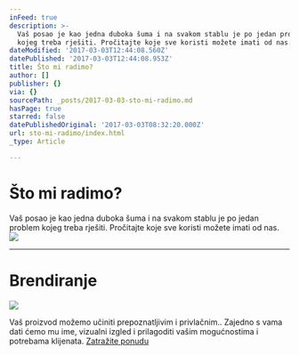 ```yaml
---
inFeed: true
description: >-
  Vaš posao je kao jedna duboka šuma i na svakom stablu je po jedan problem
  kojeg treba rješiti. Pročitajte koje sve koristi možete imati od nas. 
dateModified: '2017-03-03T12:44:08.560Z'
datePublished: '2017-03-03T12:44:08.953Z'
title: Što mi radimo?
author: []
publisher: {}
via: {}
sourcePath: _posts/2017-03-03-sto-mi-radimo.md
hasPage: true
starred: false
datePublishedOriginal: '2017-03-03T08:32:20.000Z'
url: sto-mi-radimo/index.html
_type: Article

---
```

# Što mi radimo?

Vaš posao je kao jedna duboka šuma i na svakom stablu je po jedan problem kojeg treba rješiti. Pročitajte koje sve koristi možete imati od nas. ![](https://the-grid-user-content.s3-us-west-2.amazonaws.com/d5a909d3-49b9-45dd-9b19-05d9e48511d5.jpg)

---

# Brendiranje
![](https://the-grid-user-content.s3-us-west-2.amazonaws.com/67e5e8c1-4ad4-4929-a2f8-4f2ad8123f3c.jpg)

Vaš proizvod možemo učiniti prepoznatljivim i privlačnim.. Zajedno s vama dati ćemo mu ime, vizualni izgled i prilagoditi vašim mogućnostima i potrebama klijenata.
[Zatražite ponudu][0]

[0]: https://docs.google.com/forms/d/e/1FAIpQLScdOVsi3x4G0Lhj3_OM6jahpukJaGd1BQo7SdDcZ_cg58LITg/viewform